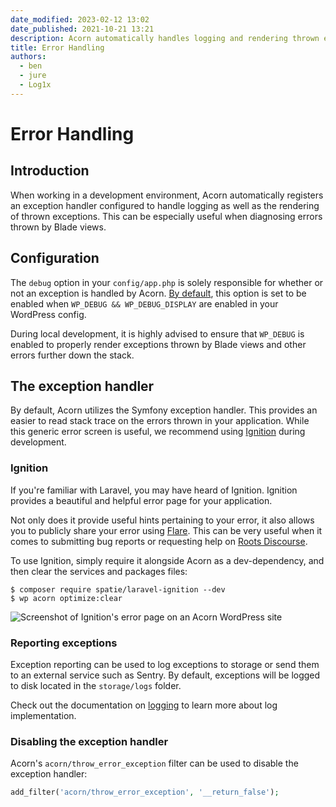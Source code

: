 ```yaml
---
date_modified: 2023-02-12 13:02
date_published: 2021-10-21 13:21
description: Acorn automatically handles logging and rendering thrown exceptions in dev. Logs default to the the `storage/logs`
title: Error Handling
authors:
  - ben
  - jure
  - Log1x
---
```


# Error Handling

## Introduction

When working in a development environment, Acorn automatically registers an exception handler configured to handle logging as well as the rendering of thrown exceptions. This can be especially useful when diagnosing errors thrown by Blade views.

## Configuration

The `debug` option in your `config/app.php` is solely responsible for whether or not an exception is handled by Acorn. [By default](https://github.com/roots/acorn/blob/ad4f632dca909e09ef2783b8a2b8e3ce40334bcd/config/app.php#L46), this option is set to be enabled when `WP_DEBUG && WP_DEBUG_DISPLAY` are enabled in your WordPress config.

During local development, it is highly advised to ensure that `WP_DEBUG` is enabled to properly render exceptions thrown by Blade views and other errors further down the stack.

## The exception handler

By default, Acorn utilizes the Symfony exception handler. This provides an easier to read stack trace on the errors thrown in your application. While this generic error screen is useful, we recommend using [Ignition](https://github.com/spatie/laravel-ignition) during development.

### Ignition

If you're familiar with Laravel, you may have heard of Ignition. Ignition provides a beautiful and helpful error page for your application.

Not only does it provide useful hints pertaining to your error, it also allows you to publicly share your error using [Flare](https://flareapp.io/). This can be very useful when it comes to submitting bug reports or requesting help on [Roots Discourse](https://discourse.roots.io/).

To use Ignition, simply require it alongside Acorn as a dev-dependency, and then clear the services and packages files:

```shell
$ composer require spatie/laravel-ignition --dev
$ wp acorn optimize:clear
```

![Screenshot of Ignition's error page on an Acorn WordPress site](https://cdn.roots.io/app/uploads/wp_debug-acorn-ignition.png)

### Reporting exceptions

Exception reporting can be used to log exceptions to storage or send them to an external service such as Sentry. By default, exceptions will be logged to disk located in the `storage/logs` folder.

Check out the documentation on [logging](logging.md) to learn more about log implementation.

### Disabling the exception handler

Acorn's `acorn/throw_error_exception` filter can be used to disable the exception handler:

```php
add_filter('acorn/throw_error_exception', '__return_false');
```
